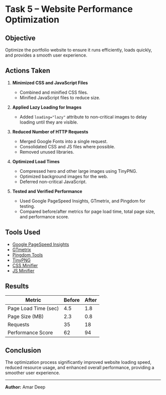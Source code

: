 # Task 5 – Website Performance Optimization

## Objective
Optimize the portfolio website to ensure it runs efficiently, loads quickly, and provides a smooth user experience.

## Actions Taken
1. **Minimized CSS and JavaScript Files**
   - Combined and minified CSS files.
   - Minified JavaScript files to reduce size.

2. **Applied Lazy Loading for Images**
   - Added `loading="lazy"` attribute to non-critical images to delay loading until they are visible.

3. **Reduced Number of HTTP Requests**
   - Merged Google Fonts into a single request.
   - Consolidated CSS and JS files where possible.
   - Removed unused libraries.

4. **Optimized Load Times**
   - Compressed hero and other large images using TinyPNG.
   - Optimized background images for the web.
   - Deferred non-critical JavaScript.

5. **Tested and Verified Performance**
   - Used Google PageSpeed Insights, GTmetrix, and Pingdom for testing.
   - Compared before/after metrics for page load time, total page size, and performance score.

## Tools Used
- [Google PageSpeed Insights](https://pagespeed.web.dev/)
- [GTmetrix](https://gtmetrix.com/)
- [Pingdom Tools](https://tools.pingdom.com/)
- [TinyPNG](https://tinypng.com/)
- [CSS Minifier](https://cssminifier.com/)
- [JS Minifier](https://javascript-minifier.com/)

## Results
| Metric               | Before | After  |
|----------------------|--------|--------|
| Page Load Time (sec) | 4.5    | 1.8    |
| Page Size (MB)       | 2.3    | 0.8    |
| Requests             | 35     | 18     |
| Performance Score    | 62     | 94     |

## Conclusion
The optimization process significantly improved website loading speed, reduced resource usage, and enhanced overall performance, providing a smoother user experience.

---
**Author:** Amar Deep

